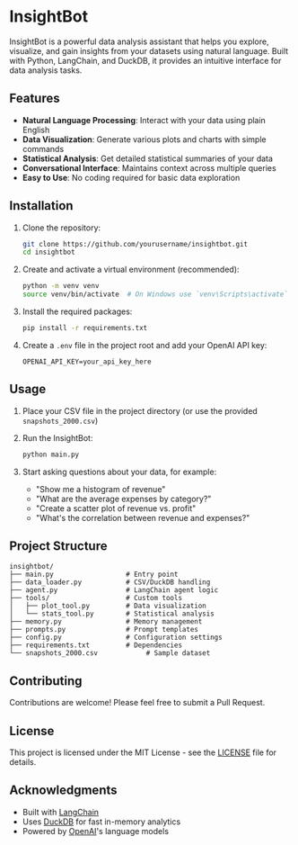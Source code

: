 # InsightBot

InsightBot is a powerful data analysis assistant that helps you explore, visualize, and gain insights from your datasets using natural language. Built with Python, LangChain, and DuckDB, it provides an intuitive interface for data analysis tasks.

## Features

- **Natural Language Processing**: Interact with your data using plain English
- **Data Visualization**: Generate various plots and charts with simple commands
- **Statistical Analysis**: Get detailed statistical summaries of your data
- **Conversational Interface**: Maintains context across multiple queries
- **Easy to Use**: No coding required for basic data exploration

## Installation

1. Clone the repository:
   ```bash
   git clone https://github.com/yourusername/insightbot.git
   cd insightbot
   ```

2. Create and activate a virtual environment (recommended):
   ```bash
   python -m venv venv
   source venv/bin/activate  # On Windows use `venv\Scripts\activate`
   ```

3. Install the required packages:
   ```bash
   pip install -r requirements.txt
   ```

4. Create a `.env` file in the project root and add your OpenAI API key:
   ```
   OPENAI_API_KEY=your_api_key_here
   ```

## Usage

1. Place your CSV file in the project directory (or use the provided `snapshots_2000.csv`)

2. Run the InsightBot:
   ```bash
   python main.py
   ```

3. Start asking questions about your data, for example:
   - "Show me a histogram of revenue"
   - "What are the average expenses by category?"
   - "Create a scatter plot of revenue vs. profit"
   - "What's the correlation between revenue and expenses?"

## Project Structure

```
insightbot/
├── main.py                  # Entry point
├── data_loader.py           # CSV/DuckDB handling
├── agent.py                 # LangChain agent logic
├── tools/                   # Custom tools
│   ├── plot_tool.py         # Data visualization
│   └── stats_tool.py        # Statistical analysis
├── memory.py                # Memory management
├── prompts.py               # Prompt templates
├── config.py                # Configuration settings
├── requirements.txt         # Dependencies
└── snapshots_2000.csv            # Sample dataset
```

## Contributing

Contributions are welcome! Please feel free to submit a Pull Request.

## License

This project is licensed under the MIT License - see the [LICENSE](LICENSE) file for details.

## Acknowledgments

- Built with [LangChain](https://python.langchain.com/)
- Uses [DuckDB](https://duckdb.org/) for fast in-memory analytics
- Powered by [OpenAI](https://openai.com/)'s language models
